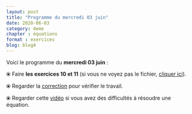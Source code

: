 ```yaml
---
layout: post
title: "Programme du mercredi 03 juin"
date: 2020-06-03
category: 4eme
chapter : équations
format : exercices
blog: blog4
---
```


Voici le programme du <b>mercredi 03 juin</b> :

⦿ Faire <b>les exercices 10 et 11</b> (si vous ne voyez pas le fichier, <a href="/exercices/4eme/4eme_exercices_mercredi_03_juin_2020.pdf">cliquer ici</a>). 

<object data="/exercices/4eme/4eme_exercices_mercredi_03_juin_2020.pdf" width="100%" height="500" type='application/pdf'></object>

⦿ Regarder la <a class="correction" href="/exercices/4eme/4eme_exercices_mercredi_03_juin_2020_corrections.pdf">correction</a> pour vérifier le travail.

⦿ Regarder cette <a class="video" href="https://youtu.be/uV_EmbYu9_E">vidéo</a> si vous avez des difficultés à résoudre une équation.
